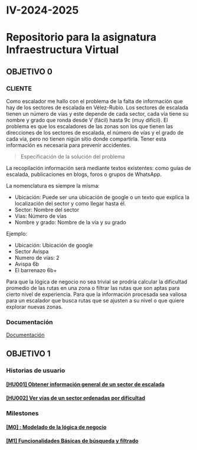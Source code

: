 # IV-2024-2025
# Repositorio para la asignatura Infraestructura Virtual
## OBJETIVO 0
### CLIENTE

Como escalador me hallo con el problema de la falta de información que hay de los sectores de escalada en Vélez-Rubio.
Los sectores de escalada tienen un número de vías y este depende de cada sector, cada vía tiene su nombre y grado que ronda desde V (fácil) hasta 9c (muy difícil).
El problema es que los escaladores de las zonas son los que tienen las direcciones de los sectores de escalada, el número de vías y el grado de cada vía, pero no tienen nigún sitio donde compartirla.
Tener esta información es necesaria para prevenir accidentes.

> Especificación de la solución del problema

La recopilación información será mediante textos existentes: como guías de escalada, publicaciones en blogs, foros o grupos de WhatsApp.

La nomenclatura es siempre la misma:
- Ubicación: Puede ser una ubicación de google o un texto que explica la localización del sector y como llegar hasta él. 
- Sector: Nombre del sector
- Vías: Número de vías
- Nombre y grado: Nombre de la vía y su grado
  
Ejemplo:

- Ubicación: Ubicación de google
- Sector Avispa
- Numero de vías: 2
- Avispa 6b
- El barrenazo 6b+

Para que la lógica de negocio no sea trivial se prodría calcular la dificultad promedio de las rutas en una zona o filtrar las rutas que son aptas para cierto nivel de experiencia. Para que la información procesada sea valiosa para un escalador que busca rutas que se ajusten a su nivel o que quiere explorar nuevas zonas.

### Documentación

[Documentación](https://github.com/FabriConde/IV-2024-2025/tree/objetivo_0-v0.0.1/Documentaci%C3%B3n)

## OBJETIVO 1
### Historias de usuario

#### [[HU001] Obtener información general de un sector de escalada](https://github.com/FabriConde/IV-2024-2025/issues/2)
#### [[HU002] Ver vías de un sector ordenadas por dificultad](https://github.com/FabriConde/IV-2024-2025/issues/3)

### Milestones

#### [[M0] : Modelado de la lógica de negocio](https://github.com/FabriConde/IV-2024-2025/milestone/1)
#### [[M1] Funcionalidades Básicas de búsqueda y filtrado](https://github.com/FabriConde/IV-2024-2025/milestone/2)
